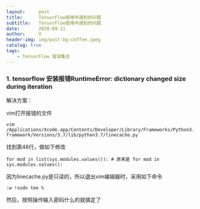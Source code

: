 ```yaml
---
layout:     post
title:      TensorFlow使用中遇到的问题
subtitle:   TensorFlow使用中遇到的问题
date:       2020-09-11
author:     V
header-img: img/post-bg-coffee.jpeg
catalog: true
tags:
    - TensorFlow 错误集合
---
```


### 1. tensorflow 安装报错RuntimeError: dictionary changed size during iteration

解决方案：

vim打开报错的文件

`vim /Applications/Xcode.app/Contents/Developer/Library/Frameworks/Python3.framework/Versions/3.7/lib/python3.7/linecache.py`

找到第48行，做如下修改

`for mod in list(sys.modules.values()): # 原来是 for mod in sys.modules.values():`

因为linecache.py是只读的，所以退出vim编辑器时，采用如下命令

`:w !sudo tee %`

然后，按照操作输入密码什么的就搞定了


